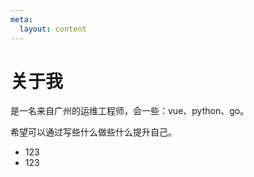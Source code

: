 ```yaml
---
meta:
  layout: content
---
```


# 关于我

是一名来自广州的运维工程师，会一些：vue、python、go。

希望可以通过写些什么做些什么提升自己。<br />

- 123
- 123

